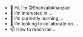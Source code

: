 - 👋 Hi, I’m @Shahzaibkhanzad
- 👀 I’m interested in ...
- 🌱 I’m currently learning ...
- 💞️ I’m looking to collaborate on ...
- 📫 How to reach me ...

<!---
Shahzaibkhanzad/Shahzaibkhanzad is a ✨ special ✨ repository because its `README.md` (this file) appears on your GitHub profile.
You can click the Preview link to take a look at your changes.
--->
